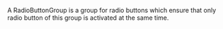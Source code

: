 A RadioButtonGroup is a group for radio buttons which ensure that only radio button of this group is activated at the same time.